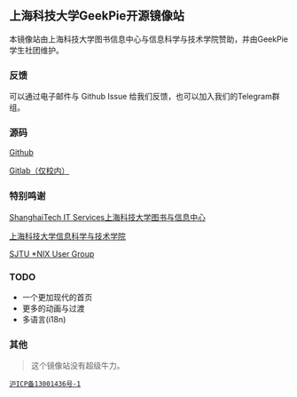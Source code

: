 ## 上海科技大学GeekPie开源镜像站

本镜像站由上海科技大学图书信息中心与信息科学与技术学院赞助，并由GeekPie学生社团维护。

### 反馈

可以通过电子邮件与 Github Issue 给我们反馈，也可以加入我们的Telegram群组。

### 源码

[Github](https://github.com/ShanghaitechGeekPie/shanghaitech-mirror-frontend)

[Gitlab（仅校内）](https://gitlab.isp.moe/geekpie/shanghaitech-mirror-frontend)

### 特别鸣谢

[ShanghaiTech IT Services上海科技大学图书与信息中心](https://it.shanghaitech.edu.cn)

[上海科技大学信息科学与技术学院](https://sist.shanghaitech.edu.cn)

[SJTU *NIX User Group](https://github.com/sjtug/lug)

### TODO

- 一个更加现代的首页
- 更多的动画与过渡
- 多语言(i18n)

### 其他

> 这个镜像站没有超级牛力。

[`沪ICP备13001436号-1`](https://beian.miit.gov.cn)
